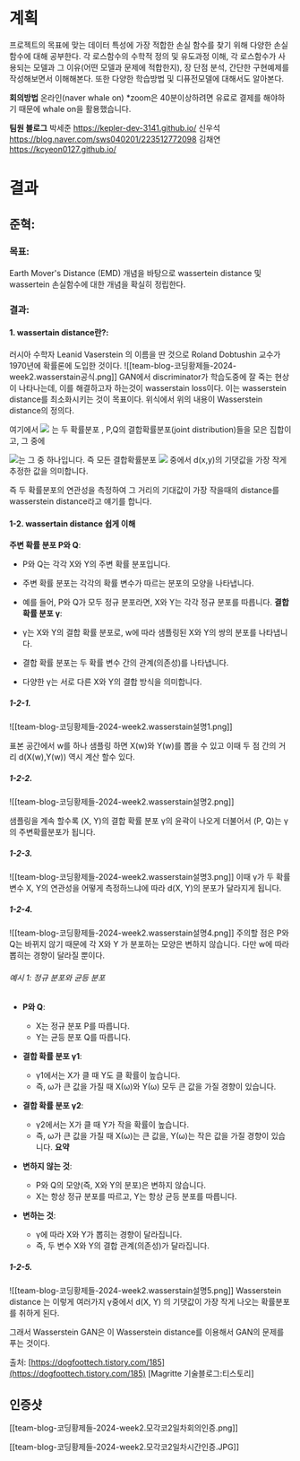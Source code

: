# 계획
프로젝트의 목표에 맞는 데이터 특성에 가장 적합한 손실 함수를 찾기 위해 다양한 손실함수에 대해 공부한다. 각 로스함수의 수학적 정의 및 유도과정 이해, 각 로스함수가 사용되는 모델과 그 이유(어떤 모델과 문제에 적합한지), 장 단점 분석, 간단한 구현예제를 작성해보면서 이해해본다. 또한 다양한 학습방법 및 디퓨전모델에 대해서도 알아본다.

**회의방법**
온라인(naver whale on) *zoom은 40분이상하려면 유료로 결제를 해야하기 때문에 whale on을 활용했습니다.

**팀원 블로그**
박세준 https://kepler-dev-3141.github.io/
신우석 https://blog.naver.com/sws040201/223512772098
김채연 https://kcyeon0127.github.io/


# 결과

## 준혁: 
### 목표:
 Earth Mover's Distance (EMD) 개념을 바탕으로 wassertein distance 및 wassertein 손실함수에 대한 개념을 확실히 정립한다.
 
### 결과:
#### **1. wassertain distance란?:**
러시아 수학자 Leanid Vaserstein 의 이름을 딴 것으로 Roland Dobtushin 교수가 1970년에 확률론에 도입한 것이다.
![[team-blog-코딩황제들-2024-week2.wasserstain공식.png]]
GAN에서 discriminator가 학습도중에 잘 죽는 현상이 나타나는데, 이를 해결하고자 하는것이 wasserstain loss이다. 이는 wasserstein distance를 최소화시키는 것이 목표이다.
위식에서 위의 내용이 Wasserstein distance의 정의다.

여기에서 ![](https://t1.daumcdn.net/cfile/tistory/9984A03359A4215B2E) 는 두 확률분포 , P,Q의 결합확률분포(joint distribution)들을 모은 집합이고, 그 중에 

![](https://t1.daumcdn.net/cfile/tistory/991E073359A4217412)는 그 중 하나입니다. 즉 모든 결합확률분포 ![](https://t1.daumcdn.net/cfile/tistory/9951703359A4218E22) 중에서 d(x,y)의 기댓값을 가장 작게 추정한 값을 의미합니다. 

즉 두 확률분포의 연관성을 측정하여 그 거리의 기대값이 가장 작을때의 distance를 wasserstein distance라고 얘기를 합니다. 

#### 1-2.  wassertain distance 쉽게 이해

**주변 확률 분포 P와 Q**:

- P와 Q는 각각 X와 Y의 주변 확률 분포입니다.
- 주변 확률 분포는 각각의 확률 변수가 따르는 분포의 모양을 나타냅니다.
- 예를 들어, P와 Q가 모두 정규 분포라면, X와 Y는 각각 정규 분포를 따릅니다.
**결합 확률 분포 γ**:

- γ는 X와 Y의 결합 확률 분포로, w에 따라 샘플링된 X와 Y의 쌍의 분포를 나타냅니다.
- 결합 확률 분포는 두 확률 변수 간의 관계(의존성)를 나타냅니다.
- 다양한 γ는 서로 다른 X와 Y의 결합 방식을 의미합니다.
##### 1-2-1.
![[team-blog-코딩황제들-2024-week2.wasserstain설명1.png]]

표본 공간에서 w를 하나 샘플링 하면 X(w)와 Y(w)를 뽑을 수 있고 이때 두 점 간의 거리 d(X(w),Y(w)) 역시 계산 할수 있다.
##### 1-2-2.
![[team-blog-코딩황제들-2024-week2.wasserstain설명2.png]]

샘플링을 계속 할수록 (X, Y)의 결합 확률 분포 γ의 윤곽이 나오게 더불어서 (P, Q)는 γ의 주변확률분포가 됩니다.
##### 1-2-3.
![[team-blog-코딩황제들-2024-week2.wasserstain설명3.png]]
이때 γ가 두 확률변수 X, Y의 연관성을 어떻게 측정하느냐에 따라 d(X, Y)의 분포가 달라지게 됩니다.
##### 1-2-4.
![[team-blog-코딩황제들-2024-week2.wasserstain설명4.png]]
주의할 점은 P와 Q는 바뀌지 않기 때문에 각 X와 Y 가 분포하는 모양은 변하지 않습니다. 다만 w에 따라 뽑히는 경향이 달라질 뿐이다.

###### 예시 1: 정규 분포와 균등 분포

- **P와 Q**:
    
    - X는 정규 분포 P를 따릅니다.
    - Y는 균등 분포 Q를 따릅니다.
- **결합 확률 분포 γ1​**:
    
    - γ1​에서는 X가 클 때 Y도 클 확률이 높습니다.
    - 즉, ω가 큰 값을 가질 때 X(ω)와 Y(ω) 모두 큰 값을 가질 경향이 있습니다.
- **결합 확률 분포 γ2​**:
    
    - γ2​에서는 X가 클 때 Y가 작을 확률이 높습니다.
    - 즉, ω가 큰 값을 가질 때 X(ω)는 큰 값을, Y(ω)는 작은 값을 가질 경향이 있습니다.
**요약**

- **변하지 않는 것**:
    
    - P와 Q의 모양(즉, X와 Y의 분포)은 변하지 않습니다.
    - X는 항상 정규 분포를 따르고, Y는 항상 균등 분포를 따릅니다.
- **변하는 것**:
    
    - γ에 따라 X와 Y가 뽑히는 경향이 달라집니다.
    - 즉, 두 변수 X와 Y의 결합 관계(의존성)가 달라집니다.
##### 1-2-5.
![[team-blog-코딩황제들-2024-week2.wasserstain설명5.png]]
Wasserstein distance 는 이렇게 여러가지 γ중에서 d(X, Y) 의 기댓값이 가장 작게 나오는 확률분포를 취하게 된다.

그래서 Wasserstein GAN은 이 Wasserstein distance를 이용해서 GAN의 문제를 푸는 것이다.

출처: [https://dogfoottech.tistory.com/185](https://dogfoottech.tistory.com/185) [Magritte 기술블로그:티스토리]



## 인증샷
[[team-blog-코딩황제들-2024-week2.모각코2일차회의인증.png]]

[[team-blog-코딩황제들-2024-week2.모각코2일차시간인증.JPG]]
